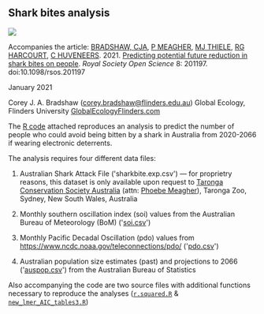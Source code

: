 ## Shark bites analysis

<a href="https://doi.org/10.5281/zenodo.4461747"><img src="https://zenodo.org/badge/DOI/10.5281/zenodo.4461748.svg"></a>

Accompanies the article: <a href="http://www.flinders.edu.au/people/corey.bradshaw">BRADSHAW, CJA</a>, <a href="https://taronga.org.au/zoo-friends-at-home/team-taronga-wildlife-conservation-officer">P MEAGHER</a>, <a href="https://globalecologyflinders.com/people/#MT">MJ THIELE</a>, <a href="https://directory.science.mq.edu.au/users/rharcour">RG HARCOURT</a>, <a href="https://www.flinders.edu.au/people/charlie.huveneers">C HUVENEERS</a>. 2021. 
<a href="https://doi.org/10.1098/rsos.201197">Predicting potential future reduction in shark bites on people</a>. <em>Royal Society Open Science</em> 8: 201197. doi:10.1098/rsos.201197

January 2021

Corey J. A. Bradshaw (corey.bradshaw@flinders.edu.au)
Global Ecology, Flinders University
<a href="http://GlobalEcologyFlinders.com">GlobalEcologyFlinders.com</a>

The <a href="https://github.com/cjabradshaw/sharkbite/blob/master/sharkbiteGithub.R">R code</a> attached reproduces an analysis to predict the number of people who could avoid being bitten by a shark in Australia from 2020-2066 if wearing electronic deterrents.

The analysis requires four different data files:

1. Australian Shark Attack File ('sharkbite.exp.csv') — for proprietry reasons, this dataset is only available upon request to <a href="https://taronga.org.au/">Taronga Conservation Society Australia</a> (attn: <a href="mailto:pmeagher@zoo.nsw.gov.au">Phoebe Meagher</a>), Taronga Zoo, Sydney, New South Wales, Australia

2. Monthly southern oscillation index (soi) values from the Australian Bureau of Meteorology (BoM) ('<a href="https://github.com/cjabradshaw/sharkbite/blob/master/soi.csv">soi.csv</a>')

3. Monthly Pacific Decadal Oscillation (pdo) values from https://www.ncdc.noaa.gov/teleconnections/pdo/ ('<a href="https://github.com/cjabradshaw/sharkbite/blob/master/pdo.csv">pdo.csv</a>')

4. Australian population size estimates (past) and projections to 2066 ('<a href="https://github.com/cjabradshaw/sharkbite/blob/master/auspop.csv">auspop.csv</a>') from the Australian Bureau of Statistics

Also accompanying the code are two source files with additional functions necessary to reproduce the analyses (<a href="https://github.com/cjabradshaw/sharkbite/blob/master/r.squared.R"><code>r.squared.R</code></a> & <a href="https://github.com/cjabradshaw/sharkbite/blob/master/new_lmer_AIC_tables3.r"><code>new_lmer_AIC_tables3.R</code></a>)
